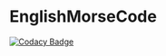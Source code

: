 # EnglishMorseCode
[![Codacy Badge](https://api.codacy.com/project/badge/Grade/13bcc77f38414482909a73f93303b8ba)](https://app.codacy.com/app/rubin-labs/EnglishMorseCode?utm_source=github.com&utm_medium=referral&utm_content=rubin-labs/EnglishMorseCode&utm_campaign=Badge_Grade_Settings)